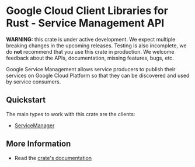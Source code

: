 # Google Cloud Client Libraries for Rust - Service Management API

<!-- Code generated by sidekick. DO NOT EDIT. -->

**WARNING:** this crate is under active development. We expect multiple breaking
changes in the upcoming releases. Testing is also incomplete, we do **not**
recommend that you use this crate in production. We welcome feedback about the
APIs, documentation, missing features, bugs, etc.

Google Service Management allows service producers to publish their
services on Google Cloud Platform so that they can be discovered and used
by service consumers.

## Quickstart

The main types to work with this crate are the clients:

* [ServiceManager](https://docs.rs/google-cloud-api-servicemanagement-v1/latest/google_cloud_api_servicemanagement_v1/client/struct.ServiceManager.html)

## More Information

* Read the [crate's documentation](https://docs.rs/google-cloud-api-servicemanagement-v1/latest/google-cloud-api-servicemanagement-v1)
